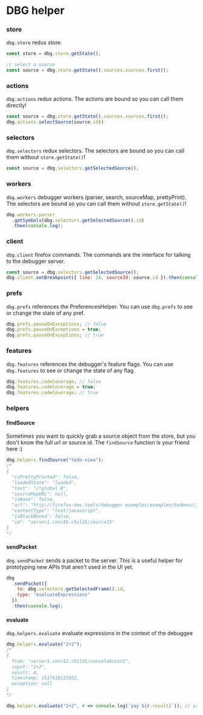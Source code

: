 # DBG helper

### store

`dbg.store` redux store.

```js
const store = dbg.store.getState();

// select a source
const source = dbg.store.getState().sources.sources.first();
```

### actions

`dbg.actions` redux actions.
The actions are bound so you can call them directly!

```js
const source = dbg.store.getState().sources.sources.first();
dbg.actions.selectSource(source.id))
```

### selectors

`dbg.selectors` redux selectors.
The selectors are bound so you can call them without `store.getState()`!

```js
const source = dbg.selectors.getSelectedSource();
```

### workers

`dbg.workers` debugger workers (parser, search, sourceMap, prettyPrint).
The selectors are bound so you can call them without `store.getState()`!

```js
dbg.workers.parser
  .getSymbols(dbg.selectors.getSelectedSource().id)
  .then(console.log);
```

### client

`dbg.client` firefox commands.
The commands are the interface for talking to the debugger server.

```js
const source = dbg.selectors.getSelectedSource();
dbg.client.setBreakpoint({ line: 24, sourceId: source.id }).then(console.log);
```

### prefs

`dbg.prefs` references the PreferencesHelper. You can use `dbg.prefs` to see or change the state of any pref.

```js
dbg.prefs.pauseOnExceptions; // false
dbg.prefs.pauseOnExceptions = true;
dbg.prefs.pauseOnExceptions; // true
```

### features

`dbg.features` references the debugger's feature flags. You can use `dbg.features` to see or change the state of any flag.

```js
dbg.features.codeCoverage; // false
dbg.features.codeCoverage = true;
dbg.features.codeCoverage; // true
```

### helpers

#### findSource

Sometimes you want to quickly grab a source object from the store, but you don't know the full url or source id. The `findSource` function is your friend here :)

```js
dbg.helpers.findSource("todo-view");
/*
{
  "isPrettyPrinted": false,
  "loadedState": "loaded",
  "text": "/*global B",
  "sourceMapURL": null,
  "isWasm": false,
  "url": "http://firefox-dev.tools/debugger-examples/examples/todomvc/js/views/todo-view.js",
  "contentType": "text/javascript",
  "isBlackBoxed": false,
  "id": "server1.conn16.child1/source33"
}
*/
```

#### sendPacket

`dbg.sendPacket` sends a packet to the server. This is a useful helper for prototyping new APIs that aren't used in the UI yet.

```js
dbg
  .sendPacket({
    to: dbg.selectors.getSelectedFrame().id,
    type: "evaluateExpressions"
  })
  .then(console.log);
```

#### evaluate

`dbg.helpers.evaluate` evaluate expressions in the context of the debuggee

```js
dbg.helpers.evaluate("2+2");
/*
{
  from: "server1.conn12.child1/consoleActor2",
  input: "2+2",
  result: 4,
  timestamp: 1517618115032,
  exception: null
}
*/

dbg.helpers.evaluate("2+2", r => console.log(`yay ${r.result}`)); // yay 4
```

